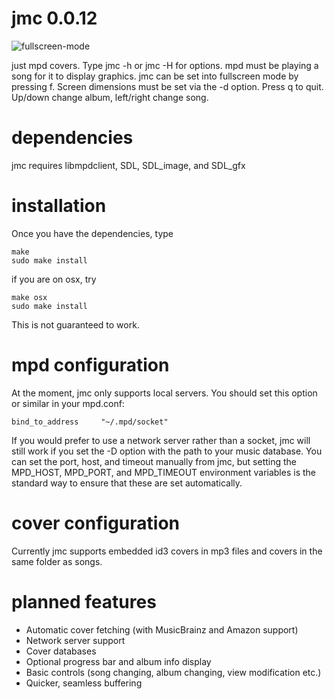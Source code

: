 jmc 0.0.12
===

![fullscreen-mode](https://raw.github.com/rbong/jmc/master/img/screen1.png)

just mpd covers. Type jmc -h or jmc -H for options. mpd must be playing a song
for it to display graphics. jmc can be set into fullscreen mode by pressing f.
Screen dimensions must be set via the -d option. Press q to quit. Up/down
change album, left/right change song.

dependencies
===
jmc requires libmpdclient, SDL, SDL\_image, and SDL\_gfx

installation
===
Once you have the dependencies, type
```
make
sudo make install
```
if you are on osx, try
```
make osx
sudo make install
```
This is not guaranteed to work.

mpd configuration
===
At the moment, jmc only supports local servers. You should set this option or
similar in your mpd.conf:
```
bind_to_address		"~/.mpd/socket"
```
If you would prefer to use a network server rather than a socket, jmc will
still work if you set the -D option with the path to your music database.
You can set the port, host, and timeout manually from jmc, but setting the
MPD\_HOST, MPD\_PORT, and MPD\_TIMEOUT environment variables is the standard way
to ensure that these are set automatically.

cover configuration
===
Currently jmc supports embedded id3 covers in mp3 files and covers in the same
folder as songs.

planned features
===
- Automatic cover fetching (with MusicBrainz and Amazon support)
- Network server support
- Cover databases
- Optional progress bar and album info display
- Basic controls (song changing, album changing, view modification etc.)
- Quicker, seamless buffering
